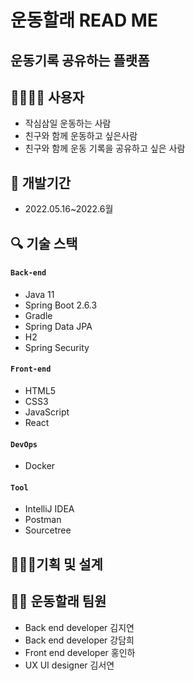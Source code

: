 # 운동할래 READ ME




## 운동기록 공유하는 플랫폼  


 
## 👩‍👩‍👧‍👧 사용자   



-   작심삼일 운동하는 사람
-   친구와 함께 운동하고 싶은사람
-   친구와 함께 운동 기록을 공유하고 싶은 사람

## 📅 개발기간   
-   2022.05.16~2022.6월

## 🔍 기술 스택  

#### `Back-end`
  - Java 11
  - Spring Boot 2.6.3
  - Gradle
  - Spring Data JPA
  - H2
  - Spring Security
  
  
#### `Front-end`
  - HTML5
  - CSS3
  - JavaScript
  - React
   


#### `DevOps`
  - Docker


#### `Tool`
  - IntelliJ IDEA
  - Postman
  - Sourcetree

## 👨🏻‍🏫기획 및 설계



## 👨‍💻 운동할래 팀원  


-   Back end developer 김지연
-   Back end developer 강담희
-   Front end developer 홍인하
-   UX UI designer 김서연
